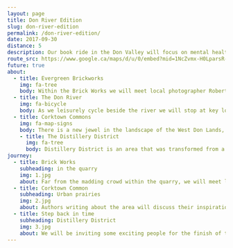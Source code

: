 ```yaml
---
layout: page
title: Don River Edition
slug: don-river-edition
permalink: /don-river-edition/
date: 2017-09-30
distance: 5
description: Our book ride in the Don Valley will focus on mental health, nature and exercise through the lens of literature. Cycling, like reading, exercises the mind and can elevate one’s mood and decrease stress and depression.
route_src: https://www.google.ca/maps/d/u/0/embed?mid=1NcZvmx-H0LparsR-5NoI8SV-Wic
future: true
about:
  - title: Evergreen Brickworks
    img: fa-tree
    body: Within the Brick Works we will meet local photographer Robert Burley, whose new book, Enduring Wilderness, will be published by ECW Press in May 2017. Mr. Burley will share his stories about photographing this area in particular, which will be interesting for those familiar with the Don Valley and wanting to see it from a new point of view, or to those unfamiliar with the ravines or new to the city. We will seek contributing writers to this book to elaborate on this project focusing on Toronto’s ravines. Jode Roberts from the David Suzuki Foundation will then speak about the preservation of the natural landscape.
  - title: The Don River
    img: fa-bicycle
    body: As we leisurely cycle beside the river we will stop at key locations for historical perspective.
  - title: Corktown Commons
    img: fa-map-signs
    body: There is a new jewel in the landscape of the West Don Lands, Corktown Common, a 7.3 hectare park located at the foot of Lower River Street and Bayview Avenue. Situated on former industrial lands, the park has transformed an underutilized brownfield into a spectacular park and community meeting place featuring a lush landscape. With a marsh, sprawling lawns, urban prairies, playground areas, a splash pad and a variety of inviting features like a fireplace, permanent barbeque, large communal picnic tables and washrooms, this spectacular new greenspace is at the heart of an emerging new community. But does anyone know it’s here?
    - title: The Distillery District
      img: fa-tree
      body: Distillery District is an area that was transformed from a derelict Victorian Industrial zone into a thriving commercial hub that honours its historical legacy; as the Toronto Star says, “To enter The Distillery is to step back into an era of horse-drawn carts, windmills and sailing ships.” The Distillery Historic District is widely regarded as Canada’s premier arts, culture and entertainment destination. A place brimming with creativity and creative people, that can inspire dreams and help them come true.
journey:
  - title: Brick Works
    subheading: in the quarry
    img: 1.jpg
    about: Far from the madding crowd within the quarry, we will meet local photographer Robert Burley, whose new book, Enduring Wilderness, will be published by ECW Press in May 2017.
  - title: Corktown Common
    subheading: Urban prairies
    img: 2.jpg
    about: Authors writing about the area will discuss their inspiration.
  - title: Step back in time
    subheading: Distillery District
    img: 3.jpg
    about: We will be inviting some exciting people for the finish of the Don River Edition.
---
```

